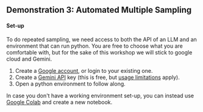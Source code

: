 ## Demonstration 3: Automated Multiple Sampling
#### Set-up

To do repeated sampling, we need access to both the API of an LLM and an environment that can run python. You are free to choose what you are comfortable with, but for the sake of this workshop we will stick to google cloud and Gemini.

1. Create a [Google account](https://accounts.google.com/), or login to your existing one.
2. Create a [Gemini API](https://aistudio.google.com/app/apikey) key (this is free, but [usage limitations](https://cloud.google.com/gemini/docs/quotas#daily) apply).
3. Open a python environment to follow along.

In case you don't have a working environment set-up, you can instead use [Google Colab](https://colab.research.google.com/) and create a new notebook.

